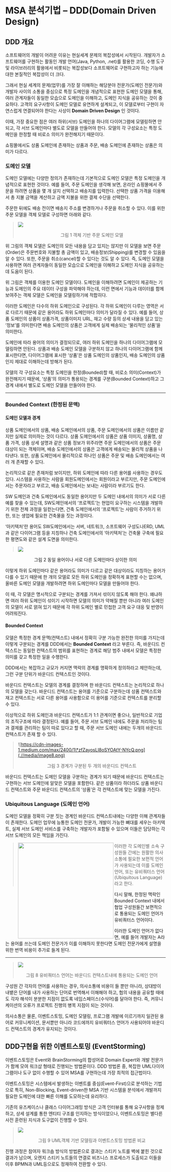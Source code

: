 # MSA 분석기법 – DDD(Domain Driven Design)
## DDD 개요

소프트웨어의 개발이 어려운 이유는 현실세계 문제의 복잡성에서 시작된다. 개발자가 소프트웨어를 구현하는 활동인 개발 언어(Java,
Python, .net)를 활용한 코딩, 수행 도구 및 라이브러리의 활용에서 비롯되는 복잡성보다 소프트웨어로 구현하고자 하는
기능에 대한 본질적인 복잡성이 더 크다.

그래서 현실 세계의 문제(업무)를 가장 잘 이해하는 해당분야 전문가(도메인 전문가)와 개발자 사이의 소통을 중심으로 특정 도메인을
개념적으로 표현한 도메인 모델을 통해, 여러 관계자들이 동일한 모습으로 도메인을 이해하고, 도메인 지식을 공유하는 것이 중요하다.
고객의 요구사항이 도메인 모델로 유연하게 설계되고, 이 모델로부터 구현이 자연스럽게 연결되어야 한다는 사상이 **Domain
Driven Design** 인 것이다.

이때, 가장 중요한 점은 여러 하위(서브) 도메인을 하나의 다이어그램에 모델링하면 안되고, 각 서브 도메인마다 별도로 모델을
만들어야 한다. 모델의 각 구성요소는 특정 도메인을 한정할 때 비로소 의미가 완전해지기 때문이다.

쇼핑몰에서도 상품 도메인에 존재하는 상품과 주문, 배송 도메인에 존재하는 상품은 의미가 다르다.

### 도메인 모델

 도메인 모델에는 다양한 정의가 존재하는데 기본적으로 도메인 모델은 특정 도메인을 개념적으로 표현한 것이다. 예를 들어, 주문
 도메인을 생각해 보면, 온라인 쇼핑몰에서 주문을 하려면 상품을 몇 개 살지 선택하고 배송지를 입력한다. 선택한 상품 가격을
 이용해서 총 지불 금액을 계산하고 금액 지불을 위한 결제 수단을 선택한다.
 
 주문한 뒤에도 배송 전이면 배송지 주소를 변경하거나 주문을 취소할 수 있다. 이를 위한 주문 모델을 객체 모델로 구성하면
 아래와 같다.
 
> ![](.//media/image6.png)
> <p align="center">그림 1 객체 기반 주문 도메인 모델</p>

위 그림의 객체 모델은 도메인의 모든 내용을 담고 있지는 않지만 이 모델을 보면 주문(Order)은 주문번호와 지불할 총 금액이
있고, 배송정보(Shipping)를 변경할 수 있음을 알 수 있다. 또한, 주문을 취소(cancel)할 수 있다는 것도 알 수
있다. 즉, 도메인 모델을 사용하면 여러 관계자들이 동일한 모습으로 도메인을 이해하고 도메인 지식을 공유하는데 도움이 된다.

위 그림은 객체를 이용한 도메인 모델이다. 도메인을 이해하려면 도메인이 제공하는 기능과 도메인의 주요 데이터 구성을 파악해야
하는데, 이런 면에서 기능과 데이터를 함께 보여주는 객체 모델은 도메인을 모델링하기에 적합히다.

이러한 도메인은 다수의 하위 도메인으로 구성된다. 각 하위 도메인이 다루는 영역은 서로 다르기 때문에 같은 용어라도 하위
도메인마다 의미가 달라질 수 있다. 예를 들어, 상품 도메인의 상품이 상품가격, 상품이미지 URL, 재고 수량
등의 상세 내용을 담고 있는 ‘정보’를 의미한다면 배송 도메인의 상품은 고객에게 실제 배송되는 ‘물리적인 상품’을 의미한다.

도메인에 따라 용어의 의미가 결정되므로, 여러 하위 도메인을 하나의 다이어그램에 모델링하면 안된다. 상품과 배송 도메인 모델을
구분하지 않고 하나의 다이어그램에 함께 표시한다면, 다이어그램에 표시한 ‘상품’은 상품 도메인의 상품인지, 배송 도메인의
상품인지 제대로 이해하는데 방해가 된다.

모델의 각 구성요소는 특정 도메인을 한정(Bounded)할 때, 비로소 의미(Context)가 완전해지기 때문에, ‘상품’의
의미가 통용되는 경계를 구분(Bounded Context)하고 그 경계 내에서 별도로 도메인 모델을 만들어야 한다.

---

### Bounded Context (한정된 문맥)

#### 도메인 모델과 경계

상품 도메인에서의 상품, 배송 도메인에서의 상품, 주문 도메인에서의 상품은 이름만 같지만 실제로 의미하는 것이 다르다. 상품
도메인에서의 상품은 상품 이미지, 상품명, 상품 가격, 상품 상세 설명과 같은 상품 정보가 위주라면 주문 도메인에서의
상품은 주문 대상이 되는 객체이며, 배송 도메인에서의 상품은 고객에게 배송되는 물리적 상품을 나타낸다. 또한, 상품 도메인에서
물리적으로 하나인 상품은 주문 및 배송 도메인에서는 여러 개 존재할 수 있다.

논리적으로 같은 존재처럼 보이지만, 하위 도메인에 따라 다른 용어를 사용하는 경우도 있다. 시스템을 사용하는 사람을
회원도메인에서는 회원이라고 부르지만, 주문 도메인에서는 주문자라고 부르고, 배송 도메인에서는 보내는
사람이라 부르기도 한다.

SW 도메인과 건축 도메인에서도 동일한 용어지만 두 도메인 내에서의 의미가 서로 다른 예를 찾을 수 있는데, SW도메인에서의
‘프로젝트’는 현업이 요구하는 시스템을 개발하기 위한 전체 과정을 일컫는다면, 건축 도메인에서의 ‘프로젝트’는 사람이
주거하기 위한, 또는 생업에 필요한 건축물을 짓는 과정이다.

‘아키텍처’란 용어도 SW도메인에서는 서버, 네트워크, 소프트웨어 구성도나ERD, UML과 같은 다이어그램 등을 지칭하나 건축
도메인에서의 ‘아키텍처’는 건축물 구축에 필요한 평면도와 같은 설계 도면을 의미한다.

> ![](.//media/image7.png)
<p align="center">그림 2 동일 용어이나 서로 다른 도메인마다 상이한 의미</p>

이렇게 하위 도메인마다 같은 용어라도 의미가 다르고 같은 대상이라도 지칭하는 용어가 다를 수 있기 때문에 한 개의 모델로 모든
하위 도메인을 정확하게 표현할 수는 없으며, 올바른 도메인 모델을 개발하려면 하위 도메인마다 모델을 만들어야 한다.

이 때, 각 모델은 명시적으로 구분되는 경계를 가져서 섞이지 않도록 해야 한다. 왜냐하면 여러 하위 도메인이 섞이기 시작하면
모델의 의미가 약해질 뿐만 아니라 여러 도메인의 모델이 서로 얽혀 있기 때문에 각 하위 도메인 별로 민첩한 고객 요구
대응 및 반영이 어려워진다.

#### Bounded Context

모델은 특정한 경계 문맥(컨텍스트) 내에서 정확히 구분 가능한 완전한 의미를 가지는데 이렇게 구분되는 경계를 DDD에서는
**Bounded Context** 라고 부른다. 즉, 바운디드 컨텍스트는 동일한 컨텍스트의 범위를 표현하는 경계로 해당 범주
내에서 모델은 특정한 의미를 갖고 특정한 일을 수행한다.

DDD에서는 복잡하고 규모가 커지면 맥락의 경계를 명확하게 정의하라고 제안하는데, 그런 구분 단위가 바운디드 컨텍스트인 것이다.

바운디드 컨텍스트는 모델의 경계를 결정하며 한 바운디드 컨텍스트는 논리적으로 하나의 모델을 갖는다. 바운디드 컨텍스트는 용어를
기준으로 구분하는데 상품 컨텍스트와 재고 컨텍스트는 서로 다른 용어를 사용함으로 이 용어를 기준으로 컨텍스트를 분리할 수
있다.

이상적으로 하위 도메인과 바운디드 컨텍스트가 1:1 관계이면 좋으나, 일반적으로 기업의 조직구조에 따라 결정된다. 예를 들어,
주문 서브 도메인 내에도 주문을 처리하는 팀과 결제를 관리하는 팀이 따로 있다고 할 때, 주문 서브 도메인 내에는 두개의
바운디드 컨텍스트가 존재 할 수
있다.

> ![https://cdn-images-1.medium.com/max/2400/1\*zfZayosLl8oSYOAtY-NYcQ.png](.//media/image8.png)
> <p align="center"> 그림 3 경계가 구분된 두 개의 바운디드 컨텍스트 </p>

바운디드 컨텍스트는 도메인 모델을 구분하는 경계가 되기 때문에 바운디드 컨텍스트는 구현하는 서브 도메인에 알맞은 모델을 포함한다.
같은 상품이라 하더라도 상품 바운디드 컨텍스트와 주문 바운디드 컨텍스트의 ‘상품’은 각 컨텍스트에 맞는 모델을 가진다.

### Ubiquitous Language (도메인 언어)

도메인 모델을 정확히 구분 짓는 경계인 바운디드 컨텍스트내에는 다양한 이해 관계자들이 존재한다. 도메인 업무에 능통한 도메인
전문가, 개발이 가능한 뼈대를 세우는 아키텍트, 실제 서브 도메인 서비스를 구축하는 개발자가 포함될 수 있으며 이들은
담당하는 각 서브 도메인의 모든 책임을 가진다.
> <img src=".//media/image9.png" align="left" width="300" height="300"></img>
이러한 각 도메인별 소속 구성원들 간에는 원활한 의사 소통에 필요한 보편적 언어가 사용되는데 이를 도메인 언어, 또는 유비쿼터스
언어(Ubiquitous Language)라고 한다.

다시 말해, 한정된 맥락인 Bounded Context 내에서 협업 구성원들간 보편적으로 통용되는 도메인 언어가 유비쿼터스
언어이다.

이러한 도메인 언어가 없다면, 예를 들어 개발자는 A라는 용어를 쓰는데 도메인 전문가가 이를 이해하지 못한다면 도메인 전문가에게
설명을 위한 번역 비용이 추가로 들게 된다.

   ---
   
> ![](.//media/image10.png)
> <p align="center">그림 8 유비쿼터스 언어는 바운디드 컨텍스트내에 통용되는 도메인 언어</p>

구성원 간 각자의 언어를 사용하는 경우, 의사소통에 비용이 들 뿐만 아니라, 상대방이 내뱉은 단어를 내가 사용하는 단어로 번역해서
이해해야 하고, 협의 내용을 공유할 때에도 각자 해석이 분분한 지점이 없도록 네임스페이스(수식어)를 달아야 한다. 즉,
커뮤니케이션의 오류가 프로젝트 진행의 병목 지점이 되는 것이다.

의사소통은 물론, 이벤트스토밍, 도메인 모델링, 프로그램 개발에 이르기까지 일관된 용어로 커뮤니케이션, 문서뿐만 아니라 코드에까지
유비쿼터스 언어가 사용되어야 바운디드 컨텍스트의 경계가 유지되는 것이다.

## DDD구현을 위한 이벤트스토밍 (EventStorming)

이벤트스토밍은 Event와 BrainStorming의 합성어로 Domain Expert와 개발 전문가가 함께 모여 워크샵 형태로
진행되는 방법론이다. DDD 방법론 중, 복잡한 UML다이어그램이나 도구 없이 수행할 수 있어 MSA를 구현하는데 가장 최적의
접근법이다.

이벤트스토밍은 시스템에서 발생하는 이벤트를 중심(Event-First)으로 분석하는 기법으로 특히, Non-Blocking,
Event-driven한 MSA 기반 시스템을 분석에서 개발까지 필요한 도메인에 대한 빠른 이해를 도모하는데 유리하다.

기존의 유즈케이스나 클래스 다이어그래밍 방식은 고객 인터뷰를 통해 요구사항을 정제하고, 상세 설계를 통한 엔티티 구조를 인지하는
방식이었으나, 이벤트스토밍은 별다른 사전 훈련된 지식과 도구없이 진행할 수 있다.

> ![](.//media/image11.png)
> <p align="center">그림 9 UML객체 기반 모델링과 이벤트스토밍 방법론 비교</p>

진행 과정은 참여자 워크숍 방식의 방법론으로 결과는 스티키 노트를 벽에 붙힌 것으로 결과가 남으며, 오렌지 스티키 노트들의 연결로
비즈니스 프로세스가 도출되고 이들을 이후 BPMN과 UML등으로도 정재하여 전환할 수 있다.
